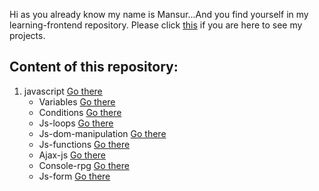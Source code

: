Hi as you already know my name is Mansur...And you find yourself in my learning-frontend repository.
Please click [this](https://scenoxmans.github.io/learning-front-end/.) if you are here to see my projects.

## Content of this repository:

1. javascript [Go there]()
    * Variables [Go there]()
    * Conditions [Go there]()
    * Js-loops [Go there]()
    * Js-dom-manipulation [Go there]()
    * Js-functions [Go there]()
    * Ajax-js [Go there]()
    * Console-rpg [Go there]()
    * Js-form [Go there]()
